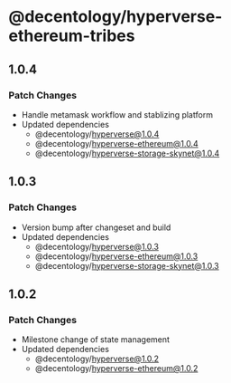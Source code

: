 # @decentology/hyperverse-ethereum-tribes

## 1.0.4

### Patch Changes

- Handle metamask workflow and stablizing platform
- Updated dependencies
  - @decentology/hyperverse@1.0.4
  - @decentology/hyperverse-ethereum@1.0.4
  - @decentology/hyperverse-storage-skynet@1.0.4

## 1.0.3

### Patch Changes

- Version bump after changeset and build
- Updated dependencies
  - @decentology/hyperverse@1.0.3
  - @decentology/hyperverse-ethereum@1.0.3
  - @decentology/hyperverse-storage-skynet@1.0.3

## 1.0.2

### Patch Changes

- Milestone change of state management
- Updated dependencies
  - @decentology/hyperverse@1.0.2
  - @decentology/hyperverse-ethereum@1.0.2
